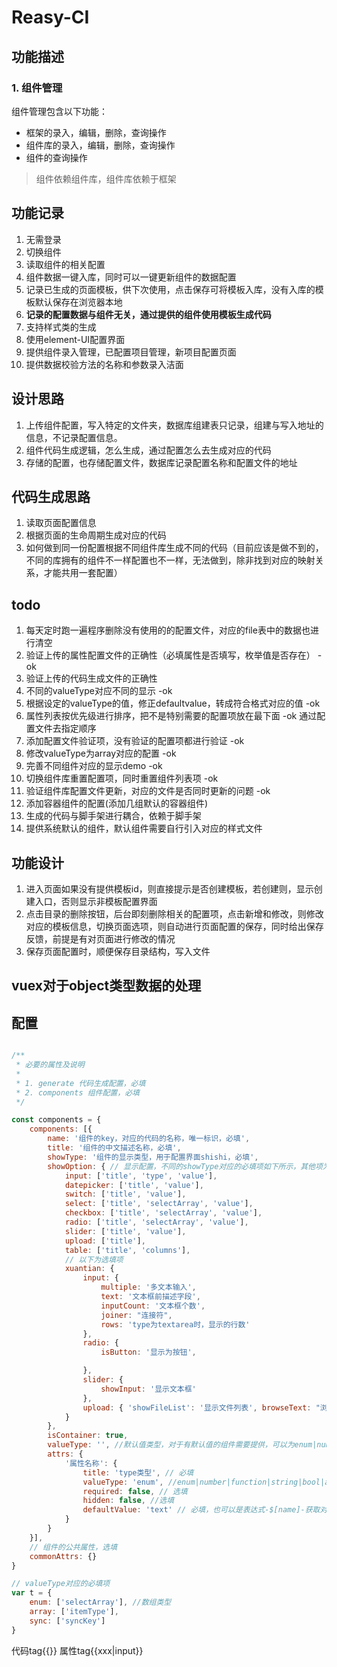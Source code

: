 # Reasy-CI

## 功能描述

### 1. 组件管理
组件管理包含以下功能：
- 框架的录入，编辑，删除，查询操作
- 组件库的录入，编辑，删除，查询操作
- 组件的查询操作

> 组件依赖组件库，组件库依赖于框架

## 功能记录

1. 无需登录
2. 切换组件
3. 读取组件的相关配置
4. 组件数据一键入库，同时可以一键更新组件的数据配置
5. 记录已生成的页面模板，供下次使用，点击保存可将模板入库，没有入库的模板默认保存在浏览器本地
6. **记录的配置数据与组件无关，通过提供的组件使用模板生成代码**
7. 支持样式类的生成
8. 使用element-UI配置界面
9. 提供组件录入管理，已配置项目管理，新项目配置页面
10. 提供数据校验方法的名称和参数录入洁面

## 设计思路
1. 上传组件配置，写入特定的文件夹，数据库组建表只记录，组建与写入地址的信息，不记录配置信息。
2. 组件代码生成逻辑，怎么生成，通过配置怎么去生成对应的代码
3. 存储的配置，也存储配置文件，数据库记录配置名称和配置文件的地址

## 代码生成思路
1. 读取页面配置信息
2. 根据页面的生命周期生成对应的代码
3. 如何做到同一份配置根据不同组件库生成不同的代码（目前应该是做不到的，不同的库拥有的组件不一样配置也不一样，无法做到，除非找到对应的映射关系，才能共用一套配置）

## todo
1. 每天定时跑一遍程序删除没有使用的的配置文件，对应的file表中的数据也进行清空
2. 验证上传的属性配置文件的正确性（必填属性是否填写，枚举值是否存在） -ok
3. 验证上传的代码生成文件的正确性 
4. 不同的valueType对应不同的显示 -ok
5. 根据设定的valueType的值，修正defaultvalue，转成符合格式对应的值 -ok
6. 属性列表按优先级进行排序，把不是特别需要的配置项放在最下面 -ok 通过配置文件去指定顺序
7. 添加配置文件验证项，没有验证的配置项都进行验证 -ok
8. 修改valueType为array对应的配置 -ok
9. 完善不同组件对应的显示demo -ok
10. 切换组件库重置配置项，同时重置组件列表项 -ok
11. 验证组件库配置文件更新，对应的文件是否同时更新的问题 -ok
12. 添加容器组件的配置(添加几组默认的容器组件)
13. 生成的代码与脚手架进行耦合，依赖于脚手架
14. 提供系统默认的组件，默认组件需要自行引入对应的样式文件

## 功能设计
1. 进入页面如果没有提供模板id，则直接提示是否创建模板，若创建则，显示创建入口，否则显示非模板配置界面
2. 点击目录的删除按钮，后台即刻删除相关的配置项，点击新增和修改，则修改对应的模板信息，切换页面选项，则自动进行页面配置的保存，同时给出保存反馈，前提是有对页面进行修改的情况
3. 保存页面配置时，顺便保存目录结构，写入文件


## vuex对于object类型数据的处理

## 配置

```js

/**
 * 必要的属性及说明
 * 
 * 1. generate 代码生成配置，必填
 * 2. components 组件配置，必填
 */

const components = {
    components: [{
        name: '组件的key，对应的代码的名称，唯一标识，必填',
        title: '组件的中文描述名称，必填',
        showType: '组件的显示类型，用于配置界面shishi，必填',
        showOption: { // 显示配置，不同的showType对应的必填项如下所示，其他项为选填项目
            input: ['title', 'type', 'value'],
            datepicker: ['title', 'value'],
            switch: ['title', 'value'],
            select: ['title', 'selectArray', 'value'],
            checkbox: ['title', 'selectArray', 'value'],
            radio: ['title', 'selectArray', 'value'],
            slider: ['title', 'value'],
            upload: ['title'],
            table: ['title', 'columns'],
            // 以下为选填项
            xuantian: {
                input: {
                    multiple: '多文本输入',
                    text: '文本框前描述字段',
                    inputCount: '文本框个数',
                    joiner: "连接符",
                    rows: 'type为textarea时，显示的行数'
                },
                radio: {
                    isButton: '显示为按钮',

                },
                slider: {
                    showInput: '显示文本框'
                },
                upload: { 'showFileList': '显示文件列表', browseText: "浏览文件按钮文字描述", uploadText: '上传按钮文字描述' }
            }
        },
        isContainer: true,
        valueType: '', //默认值类型，对于有默认值的组件需要提供，可以为enum|number|function|string|bool|array|regexp|sync|object或者[1|attrKey]类型，attrKey为valueType是数组类型的属性名称
        attrs: {
            '属性名称': {
                title: 'type类型', // 必填
                valueType: 'enum', //enum|number|function|string|bool|array|regexp|sync|object 必填
                required: false, // 选填
                hidden: false, //选填
                defaultValue: 'text' // 必填，也可以是表达式-$[name]-获取对应的主属性的值
            }
        }
    }],
    // 组件的公共属性，选填
    commonAttrs: {}
}

// valueType对应的必填项
var t = {
    enum: ['selectArray'], //数组类型
    array: ['itemType'],
    sync: ['syncKey']
}

```

代码tag{{}}
属性tag{{xxx|input}}